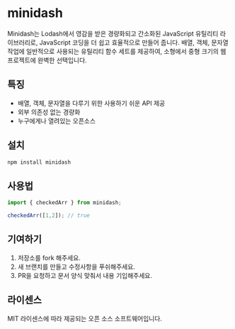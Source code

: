 # minidash

Minidash는 Lodash에서 영감을 받은 경량화되고 간소화된
JavaScript 유틸리티 라이브러리로, JavaScript 코딩을 더 쉽고 효율적으로 만들어 줍니다. 배열, 객체, 문자열 작업에 일반적으로 사용되는 유틸리티 함수 세트를 제공하여, 소형에서 중형 크기의 웹 프로젝트에 완벽한 선택입니다.

## 특징
- 배열, 객체, 문자열을 다루기 위한 사용하기 쉬운 API 제공
- 외부 의존성 없는 경량화
- 누구에게나 열려있는 오픈소스
  
## 설치
```bash
npm install minidash
```
## 사용법
```js
import { checkedArr } from minidash;

checkedArr([1,2]); // true
```

## 기여하기
1. 저장소를 fork 해주세요.
2. 새 브랜치를 만들고 수정사항을 푸쉬해주세요.
3. PR을 요청하고 문서 양식 맞춰서 내용 기입해주세요.

## 라이센스
MIT 라이센스에 따라 제공되는 오픈 소스 소프트웨어입니다.